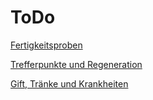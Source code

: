 # ToDo

[Fertigkeitsproben](Fertigkeitsproben.md)

[Trefferpunkte und Regeneration](Trefferpunkte.md)

[Gift, Tränke und Krankheiten](Gift_und_Tränke.md)
